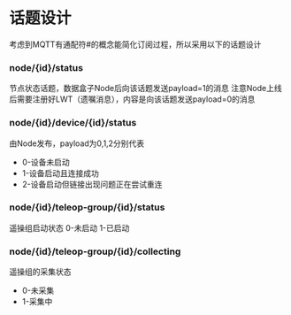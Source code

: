 # 话题设计
考虑到MQTT有通配符#的概念能简化订阅过程，所以采用以下的话题设计
### node/{id}/status
节点状态话题，数据盒子Node后向该话题发送payload=1的消息
注意Node上线后需要注册好LWT（遗嘱消息），内容是向该话题发送payload=0的消息
### node/{id}/device/{id}/status
由Node发布，payload为0,1,2分别代表
- 0-设备未启动
- 1-设备启动且连接成功
- 2-设备启动但链接出现问题正在尝试重连
### node/{id}/teleop-group/{id}/status 
遥操组启动状态
0-未启动
1-已启动
### node/{id}/teleop-group/{id}/collecting
遥操组的采集状态
- 0-未采集
- 1-采集中